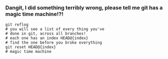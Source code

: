### Dangit, I did something terribly wrong, please tell me git has a magic time machine!?!
```git 
git reflog
# you will see a list of every thing you've
# done in git, across all branches!
# each one has an index HEAD@{index}
# find the one before you broke everything
git reset HEAD@{index}
# magic time machine

```